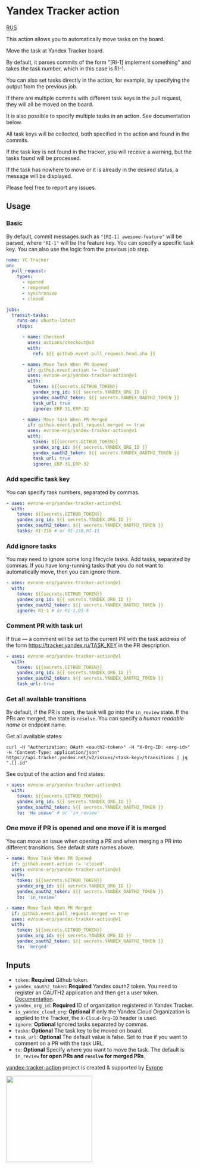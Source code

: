 # Yandex Tracker action

[RUS](https://github.com/evrone-erp/yandex-tracker-action/blob/master/README_RUS.md)

This action allows you to automatically move tasks on the board.

Move the task at Yandex Tracker board.

By default, it parses commits of the form "[RI-1] implement something" and takes the task number, which in this case is
RI-1.

You can also set tasks directly in the action, for example, by specifying the output from the previous job.

If there are multiple commits with different task keys in the pull request, they will all be moved on the board.

It is also possible to specify multiple tasks in an action. See documentation below.

All task keys will be collected, both specified in the action and found in the commits.

If the task key is not found in the tracker, you will receive a warning, but the tasks found will be processed.

If the task has nowhere to move or it is already in the desired status, a message will be displayed.

Please feel free to report any issues.

## Usage

### Basic

By default, commit messages such as `"[RI-1] awesome-feature"` will be parsed, where `"RI-1"` will be the feature key.
You can specify a specific task key. You can also use the logic from the previous job step.

```yaml
name: YC Tracker
on:
  pull_request:
    types:
      - opened
      - reopened
      - synchronize
      - closed

jobs:
  transit-tasks:
    runs-on: ubuntu-latest
    steps:

      - name: Checkout
        uses: actions/checkout@v3
        with:
          ref: ${{ github.event.pull_request.head.sha }}

      - name: Move Task When PR Opened
        if: github.event.action != 'closed'
        uses: evrone-erp/yandex-tracker-action@v1
        with:
          token: ${{secrets.GITHUB_TOKEN}}
          yandex_org_id: ${{ secrets.YANDEX_ORG_ID }}
          yandex_oauth2_token: ${{ secrets.YANDEX_OAUTH2_TOKEN }}
          task_url: true
          ignore: ERP-31,ERP-32

      - name: Move Task When PR Merged
        if: github.event.pull_request.merged == true
        uses: evrone-erp/yandex-tracker-action@v1
        with:
          token: ${{secrets.GITHUB_TOKEN}}
          yandex_org_id: ${{ secrets.YANDEX_ORG_ID }}
          yandex_oauth2_token: ${{ secrets.YANDEX_OAUTH2_TOKEN }}
          task_url: true
          ignore: ERP-31,ERP-32
```

### Add specific task key

You can specify task numbers, separated by commas.

````yaml
- uses: evrone-erp/yandex-tracker-action@v1
  with:
    token: ${{secrets.GITHUB_TOKEN}}
    yandex_org_id: ${{ secrets.YANDEX_ORG_ID }}
    yandex_oauth2_token: ${{ secrets.YANDEX_OAUTH2_TOKEN }}
    tasks: RI-218 # or RI-218,RI-11
````

### Add ignore tasks

You may need to ignore some long lifecycle tasks. Add tasks, separated by commas. If you have long-running tasks that
you do not want to automatically move, then you can ignore them.

````yaml
- uses: evrone-erp/yandex-tracker-action@v1
  with:
    token: ${{secrets.GITHUB_TOKEN}}
    yandex_org_id: ${{ secrets.YANDEX_ORG_ID }}
    yandex_oauth2_token: ${{ secrets.YANDEX_OAUTH2_TOKEN }}
    ignore: RI-1 # or RI-1,DI-8
````

### Comment PR with task url

If true — a comment will be set to the current PR with the task address of the form <https://tracker.yandex.ru/TASK_KEY>
in the PR description.

```yaml
- uses: evrone-erp/yandex-tracker-action@v1
  with:
    token: ${{secrets.GITHUB_TOKEN}}
    yandex_org_id: ${{ secrets.YANDEX_ORG_ID }}
    yandex_oauth2_token: ${{ secrets.YANDEX_OAUTH2_TOKEN }}
    task_url: true
```

### Get all available transitions

By default, if the PR is open, the task will go into the `in_review` state. If the PRs are merged, the state
is `resolve`. You can specify a *human readable name* or endpoint name.

Get all available states:

```shell
curl -H "Authorization: OAuth <oauth2-token>" -H "X-Org-ID: <org-id>" -H "Content-Type: application/json" https://api.tracker.yandex.net/v2/issues/<task-key>/transitions | jq ".[].id"
```

See output of the action and find states:

```yaml
- uses: evrone-erp/yandex-tracker-action@v1
  with:
    token: ${{secrets.GITHUB_TOKEN}}
    yandex_org_id: ${{ secrets.YANDEX_ORG_ID }}
    yandex_oauth2_token: ${{ secrets.YANDEX_OAUTH2_TOKEN }}
    to: 'На ревью' # or 'in_review'
```

### One move if PR is opened and one move if it is merged

You can move an issue when opening a PR and when merging a PR into different transitions. See default state names above.

```yaml
- name: Move Task When PR Opened
  if: github.event.action != 'closed'
  uses: evrone-erp/yandex-tracker-action@v1
  with:
    token: ${{secrets.GITHUB_TOKEN}}
    yandex_org_id: ${{ secrets.YANDEX_ORG_ID }}
    yandex_oauth2_token: ${{ secrets.YANDEX_OAUTH2_TOKEN }}
    to: 'in_review'

- name: Move Task When PR Merged
  if: github.event.pull_request.merged == true
  uses: evrone-erp/yandex-tracker-action@v1
  with:
    token: ${{secrets.GITHUB_TOKEN}}
    yandex_org_id: ${{ secrets.YANDEX_ORG_ID }}
    yandex_oauth2_token: ${{ secrets.YANDEX_OAUTH2_TOKEN }}
    to: 'merged'
```

## Inputs

- `token`: **Required** Github token.
- `yandex_oauth2_token`: **Required** Yandex oauth2 token. You need to register an OAUTH2 application and then get a
  user token. [Documentation](https://yandex.ru/dev/id/doc/dg/oauth/concepts/about.html).
- `yandex_org_id`: **Required** ID of organization registered in Yandex Tracker.
- `is_yandex_cloud_org`: **Optional** If only the Yandex Cloud Organization is applied to the Tracker, the
  `X-Cloud-Org-ID` header is used.
- `ignore`: **Optional** Ignored tasks separated by commas.
- `tasks`: **Optional** The task key to be moved on board.
- `task_url`: **Optional** The default value is false. Set to true if you want to comment on a PR with the task URL.
- `to`: **Optional** Specify where you want to move the task. The default is `in_review` **for open PRs and `resolve`
  for merged PRs**.

[yandex-tracker-action](https://evrone.com/yandex-tracker-action?utm_source=github&utm_medium=yandex-tracker-action)
project is created & supported by [Evrone](https://evrone.com/?utm_source=github&utm_medium=yandex-tracker-action)

[<img src="https://evrone.com/logo/evrone-sponsored-logo.png" width=231>](https://evrone.com/?utm_source=evrone-django-template)
